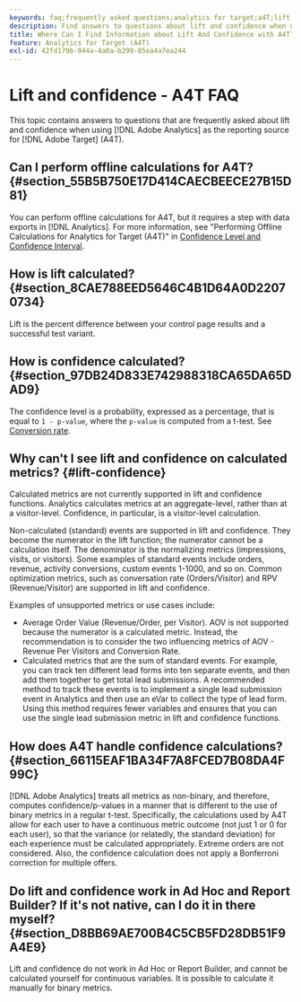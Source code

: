 ```yaml
---
keywords: faq;frequently asked questions;analytics for target;a4T;lift;ad hoc;report builder;confidence
description: Find answers to questions about lift and confidence when using Analytics for [!DNL Target] (A4T). A4T lets you use Analytics reporting for [!DNL Target] activities.
title: Where Can I Find Information about Lift And Confidence with A4T?
feature: Analytics for Target (A4T)
exl-id: 42fd179b-944a-4a0a-b299-85ea4a7ea244
---
```

# Lift and confidence - A4T FAQ

This topic contains answers to questions that are frequently asked about lift and confidence when using [!DNL Adobe Analytics] as the reporting source for [!DNL Adobe Target] (A4T).

## Can I perform offline calculations for A4T? {#section_55B5B750E17D414CAECBEECE27B15D81}

You can perform offline calculations for A4T, but it requires a step with data exports in [!DNL Analytics]. For more information, see "Performing Offline Calculations for Analytics for Target (A4T)" in [Confidence Level and Confidence Interval](/help/c-reports/conversion-rate.md#concept_0D0002A1EBDF420E9C50E2A46F36629B).

## How is lift calculated? {#section_8CAE788EED5646C4B1D64A0D22070734}

Lift is the percent difference between your control page results and a successful test variant.

## How is confidence calculated? {#section_97DB24D833E742988318CA65DA65DAD9}

The confidence level is a probability, expressed as a percentage, that is equal to `1 - p-value`, where the `p-value` is computed from a t-test. See [Conversion rate](/help/c-reports/conversion-rate.md#concept_0D0002A1EBDF420E9C50E2A46F36629B).

## Why can't I see lift and confidence on calculated metrics? {#lift-confidence}

Calculated metrics are not currently supported in lift and confidence functions. Analytics calculates metrics at an aggregate-level, rather than at a visitor-level. Confidence, in particular, is a visitor-level calculation. 

Non-calculated (standard) events are supported in lift and confidence. They become the numerator in the lift function; the numerator cannot be a calculation itself. The denominator is the normalizing metrics (impressions, visits, or visitors). Some examples of standard events include orders, revenue, activity conversions, custom events 1-1000, and so on. Common optimization metrics, such as conversation rate (Orders/Visitor) and RPV (Revenue/Visitor) are supported in lift and confidence.

Examples of unsupported metrics or use cases include:

* Average Order Value (Revenue/Order, per Visitor). AOV is not supported because the numerator is a calculated metric. Instead, the recommendation is to consider the two influencing metrics of AOV - Revenue Per Visitors and Conversion Rate.
* Calculated metrics that are the sum of standard events. For example, you can track ten different lead forms into ten separate events, and then add them together to get total lead submissions. A recommended method to track these events is to implement a single lead submission event in Analytics and then use an eVar to collect the type of lead form. Using this method requires fewer variables and ensures that you can use the single lead submission metric in lift and confidence functions.

## How does A4T handle confidence calculations? {#section_66115EAF1BA34F7A8FCED7B08DA4F99C}

[!DNL Adobe Analytics] treats all metrics as non-binary, and therefore, computes confidence/p-values in a manner that is different to the use of binary metrics in a regular t-test. Specifically, the calculations used by A4T allow for each user to have a continuous metric outcome (not just 1 or 0 for each user), so that the variance (or relatedly, the standard deviation) for each experience must be calculated appropriately. Extreme orders are not considered. Also, the confidence calculation does not apply a Bonferroni correction for multiple offers.

## Do lift and confidence work in Ad Hoc and Report Builder? If it's not native, can I do it in there myself? {#section_D8BB69AE700B4C5CB5FD28DB51F9A4E9}

Lift and confidence do not work in Ad Hoc or Report Builder, and cannot be calculated yourself for continuous variables. It is possible to calculate it manually for binary metrics.
